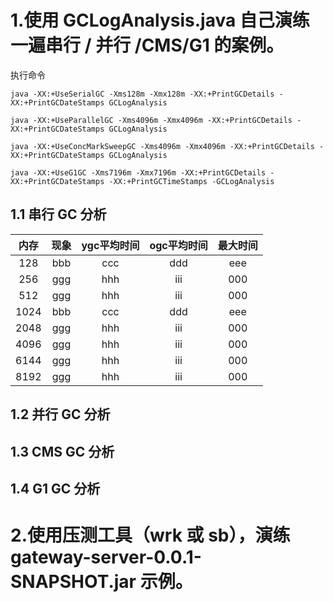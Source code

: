 # 1.使用 GCLogAnalysis.java 自己演练一遍串行 / 并行 /CMS/G1 的案例。
执行命令

`java -XX:+UseSerialGC -Xms128m -Xmx128m -XX:+PrintGCDetails -XX:+PrintGCDateStamps GCLogAnalysis`

`java -XX:+UseParallelGC -Xms4096m -Xmx4096m -XX:+PrintGCDetails -XX:+PrintGCDateStamps GCLogAnalysis`
       
`java -XX:+UseConcMarkSweepGC -Xms4096m -Xmx4096m -XX:+PrintGCDetails -XX:+PrintGCDateStamps GCLogAnalysis`
       
`java -XX:+UseG1GC -Xms7196m -Xmx7196m -XX:+PrintGCDetails -XX:+PrintGCDateStamps -XX:+PrintGCTimeStamps -GCLogAnalysis`

## 1.1 串行 GC 分析
内存 | 现象 | ygc平均时间 | ogc平均时间 | 最大时间
:-: | :-: | :-: | :-: | :-:
128 | bbb | ccc | ddd | eee| 
256 | ggg| hhh | iii | 000|
512 | ggg| hhh | iii | 000|
1024 | bbb | ccc | ddd | eee| 
2048 | ggg| hhh | iii | 000|
4096 | ggg| hhh | iii | 000|
6144 | ggg| hhh | iii | 000|
8192 | ggg| hhh | iii | 000|
## 1.2 并行 GC 分析
## 1.3 CMS GC 分析
## 1.4 G1 GC 分析

# 2.使用压测工具（wrk 或 sb），演练 gateway-server-0.0.1-SNAPSHOT.jar 示例。


